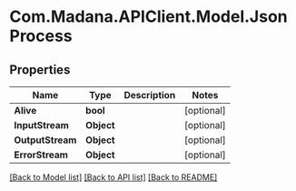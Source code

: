 
# Com.Madana.APIClient.Model.JsonProcess

## Properties

Name | Type | Description | Notes
------------ | ------------- | ------------- | -------------
**Alive** | **bool** |  | [optional] 
**InputStream** | **Object** |  | [optional] 
**OutputStream** | **Object** |  | [optional] 
**ErrorStream** | **Object** |  | [optional] 

[[Back to Model list]](../README.md#documentation-for-models)
[[Back to API list]](../README.md#documentation-for-api-endpoints)
[[Back to README]](../README.md)

